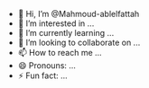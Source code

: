 - 👋 Hi, I’m @Mahmoud-ablelfattah
- 👀 I’m interested in ...
- 🌱 I’m currently learning ...
- 💞️ I’m looking to collaborate on ...
- 📫 How to reach me ...
- 😄 Pronouns: ...
- ⚡ Fun fact: ...

<!---
Mahmoud-ablelfattah/Mahmoud-ablelfattah is a ✨ special ✨ repository because its `README.md` (this file) appears on your GitHub profile.
You can click the Preview link to take a look at your changes.
--->
